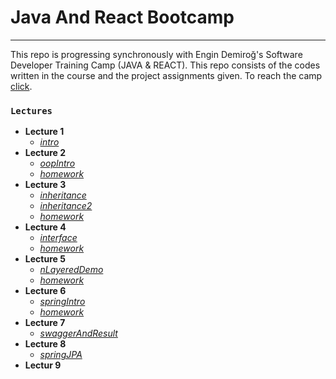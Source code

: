 # Java And React Bootcamp 
---

This repo is progressing synchronously with Engin Demiroğ's Software Developer Training Camp (JAVA & REACT).
This repo consists of the codes written in the course and the project assignments given. To reach the camp [click](https://kodlama.io/p/yazilim-gelistirici-yetistirme-kampi2).

### `Lectures`
 - **Lecture 1**
	 - [*intro*](https://github.com/TarikKaanKoc/JavaBootCamp/tree/main/intro/src)
 - **Lecture 2**
	 - [*oopIntro*](https://github.com/TarikKaanKoc/JavaBootCamp/tree/main/oopintro/src)
	 - [*homework*](https://github.com/TarikKaanKoc/JavaBootCamp/tree/main/Homework%20-1/src)
 - **Lecture 3**
	 - [*inheritance*](https://github.com/TarikKaanKoc/JavaBootCamp/tree/main/inheritance/src)
	 - [*inheritance2*](https://github.com/TarikKaanKoc/JavaBootCamp/tree/main/inheritance/inheritance2/src)
	 - [*homework*](https://github.com/TarikKaanKoc/JavaBootCamp/tree/main/Homework%20-2/src)
 - **Lecture 4**
	 - [*interface*](https://github.com/TarikKaanKoc/JavaBootCamp/tree/main/interfaces/src)
	 - [*homework*](https://github.com/TarikKaanKoc/JavaBootCamp/tree/main/Game%20Backend%20Homework%20-3/src)
 - **Lecture 5**
 	 - [*nLayeredDemo*](https://github.com/TarikKaanKoc/JavaBootCamp/tree/main/nLayeredDemo/src)
 	 - [*homework*](https://github.com/TarikKaanKoc/JavaBootCamp/tree/main/Homework%20-5/src)
 - **Lecture 6**
 	 - [*springIntro*](https://github.com/TarikKaanKoc/JavaBootCamp/tree/main/northwind/src/main/java/com/company)
 	 - [*homework*](https://github.com/TarikKaanKoc/JavaBootCamp/tree/main/Homework%20-6/src/main/java/kodlamaio/hrmsfinalproject)
 - **Lecture 7**
 	 - [*swaggerAndResult*](https://github.com/TarikKaanKoc/JavaBootCamp/tree/main/northwind2/src/main/java/com/company)
 - **Lecture 8**
 	 - [*springJPA*](https://github.com/TarikKaanKoc/JavaBootCamp/tree/main/northwind3/src/main/java/kodlamaio/northwind)
 - **Lectur 9**

